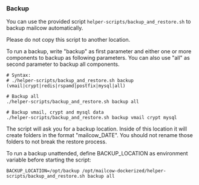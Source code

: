 ### Backup

You can use the provided script `helper-scripts/backup_and_restore.sh` to backup mailcow automatically.

Please do not copy this script to another location.

To run a backup, write "backup" as first parameter and either one or more components to backup as following parameters.
You can also use "all" as second parameter to backup all components.

```
# Syntax:
# ./helper-scripts/backup_and_restore.sh backup (vmail|crypt|redis|rspamd|postfix|mysql|all)

# Backup all
./helper-scripts/backup_and_restore.sh backup all

# Backup vmail, crypt and mysql data
./helper-scripts/backup_and_restore.sh backup vmail crypt mysql

```

The script will ask you for a backup location. Inside of this location it will create folders in the format "mailcow_DATE".
You should not rename those folders to not break the restore process.

To run a backup unattended, define BACKUP_LOCATION as environment variable before starting the script:

```
BACKUP_LOCATION=/opt/backup /opt/mailcow-dockerized/helper-scripts/backup_and_restore.sh backup all
```
